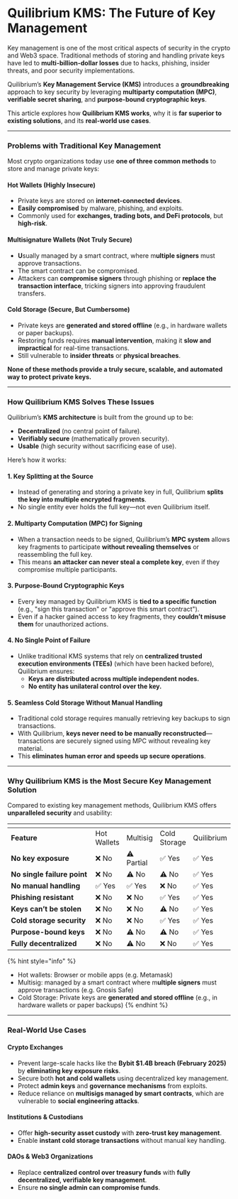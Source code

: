 # Quilibrium KMS: The Future of Key Management

Key management is one of the most critical aspects of security in the crypto and Web3 space. Traditional methods of storing and handling private keys have led to **multi-billion-dollar losses** due to hacks, phishing, insider threats, and poor security implementations.

Quilibrium’s **Key Management Service (KMS)** introduces a **groundbreaking** approach to key security by leveraging **multiparty computation (MPC)**, **verifiable secret sharing**, and **purpose-bound cryptographic keys**.

This article explores how **Quilibrium KMS works**, why it is **far superior to existing solutions**, and its **real-world use cases**.

***

### Problems with Traditional Key Management

Most crypto organizations today use **one of three common methods** to store and manage private keys:

#### **Hot Wallets (Highly Insecure)**

* Private keys are stored on **internet-connected devices**.
* **Easily compromised** by malware, phishing, and exploits.
* Commonly used for **exchanges, trading bots, and DeFi protocols**, but **high-risk**.

#### **Multisignature Wallets (Not Truly Secure)**

* **U**sually managed by a smart contract, where m**ultiple signers** must approve transactions.
* The smart contract can be compromised.
* Attackers can **compromise signers** through phishing or **replace the transaction interface**, tricking signers into approving fraudulent transfers.&#x20;

#### **Cold Storage (Secure, But Cumbersome)**

* Private keys are **generated and stored offline** (e.g., in hardware wallets or paper backups).
* Restoring funds requires **manual intervention**, making it **slow and impractical** for real-time transactions.
* Still vulnerable to **insider threats** or **physical breaches**.

**None of these methods provide a truly secure, scalable, and automated way to protect private keys.**

***

### How Quilibrium KMS Solves These Issues

Quilibrium’s **KMS architecture** is built from the ground up to be:

* **Decentralized** (no central point of failure).
* **Verifiably secure** (mathematically proven security).
* **Usable** (high security without sacrificing ease of use).

Here’s how it works:

#### 1. **Key Splitting at the Source**

* Instead of generating and storing a private key in full, Quilibrium **splits the key into multiple encrypted fragments**.
* No single entity ever holds the full key—not even Quilibrium itself.

#### 2. **Multiparty Computation (MPC) for Signing**

* When a transaction needs to be signed, Quilibrium’s **MPC system** allows key fragments to participate **without revealing themselves** or reassembling the full key.
* This means **an attacker can never steal a complete key**, even if they compromise multiple participants.

#### &#x20;3. **Purpose-Bound Cryptographic Keys**

* Every key managed by Quilibrium KMS is **tied to a specific function** (e.g., "sign this transaction" or "approve this smart contract").
* Even if a hacker gained access to key fragments, they **couldn’t misuse them** for unauthorized actions.

#### 4. **No Single Point of Failure**

* Unlike traditional KMS systems that rely on **centralized trusted execution environments (TEEs)** (which have been hacked before), Quilibrium ensures:
  * **Keys are distributed across multiple independent nodes.**
  * **No entity has unilateral control over the key.**

#### 5. **Seamless Cold Storage Without Manual Handling**

* Traditional cold storage requires manually retrieving key backups to sign transactions.
* With Quilibrium, **keys never need to be manually reconstructed**—transactions are securely signed using MPC without revealing key material.
* This **eliminates human error and speeds up secure operations**.

***

### Why Quilibrium KMS is the Most Secure Key Management Solution

Compared to existing key management methods, Quilibrium KMS offers **unparalleled security** and usability:

<table data-header-hidden><thead><tr><th width="215"></th><th></th><th></th><th></th><th></th></tr></thead><tbody><tr><td><strong>Feature</strong></td><td>Hot Wallets</td><td>Multisig</td><td>Cold Storage</td><td>Quilibrium</td></tr><tr><td><strong>No key exposure</strong></td><td>❌ No</td><td>⚠️ Partial</td><td>✅ Yes</td><td>✅ Yes</td></tr><tr><td><strong>No single failure point</strong></td><td>❌ No</td><td>⚠️ No</td><td>⚠️ No</td><td>✅ Yes</td></tr><tr><td><strong>No manual handling</strong></td><td>✅ Yes</td><td>✅ Yes</td><td>❌ No</td><td>✅ Yes</td></tr><tr><td><strong>Phishing resistant</strong></td><td>❌ No</td><td>❌ No</td><td>✅ Yes</td><td>✅ Yes</td></tr><tr><td><strong>Keys can’t be stolen</strong></td><td>❌ No</td><td>❌ No</td><td>⚠️ No</td><td>✅ Yes</td></tr><tr><td><strong>Cold storage security</strong></td><td>❌ No</td><td>❌ No</td><td>✅ Yes</td><td>✅ Yes</td></tr><tr><td><strong>Purpose-bound keys</strong></td><td>❌ No</td><td>⚠️ No</td><td>⚠️ No</td><td>✅ Yes</td></tr><tr><td><strong>Fully decentralized</strong></td><td>❌ No</td><td>⚠️ No</td><td>❌ No</td><td>✅ Yes</td></tr></tbody></table>

{% hint style="info" %}
* Hot wallets: Browser or mobile apps (e.g. Metamask)
* Multisig: managed by a smart contract where m**ultiple signers** must approve transactions (e.g. Gnosis Safe)
* Cold Storage: Private keys are **generated and stored offline** (e.g., in hardware wallets or paper backups)
{% endhint %}

***

### Real-World Use Cases

#### **Crypto Exchanges**

* Prevent large-scale hacks like the **Bybit $1.4B breach (February 2025)** by **eliminating key exposure risks**.
* Secure both **hot and cold wallets** using decentralized key management.
* Protect **admin keys** and **governance mechanisms** from exploits.
* Reduce reliance on **multisigs managed by smart contracts**, which are vulnerable to **social engineering attacks**.

#### **Institutions & Custodians**

* Offer **high-security asset custody** with **zero-trust key management**.
* Enable **instant cold storage transactions** without manual key handling.

#### **DAOs & Web3 Organizations**

* Replace **centralized control over treasury funds** with **fully decentralized, verifiable key management**.
* Ensure **no single admin can compromise funds**.
